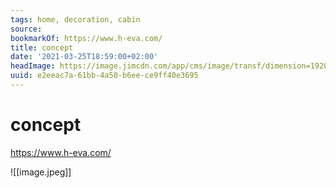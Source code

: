 ```yaml
---
tags: home, decoration, cabin
source:
bookmarkOf: https://www.h-eva.com/
title: concept
date: '2021-03-25T18:59:00+02:00'
headImage: https://image.jimcdn.com/app/cms/image/transf/dimension=1920x10000:format=jpg/path/sd11e8f9019af9bdd/image/i9c6719038262c5f4/version/1510138686/image.jpg
uuid: e2eeac7a-61bb-4a50-b6ee-ce9ff40e3695
---
```


# concept
https://www.h-eva.com/

![[image.jpeg]]
